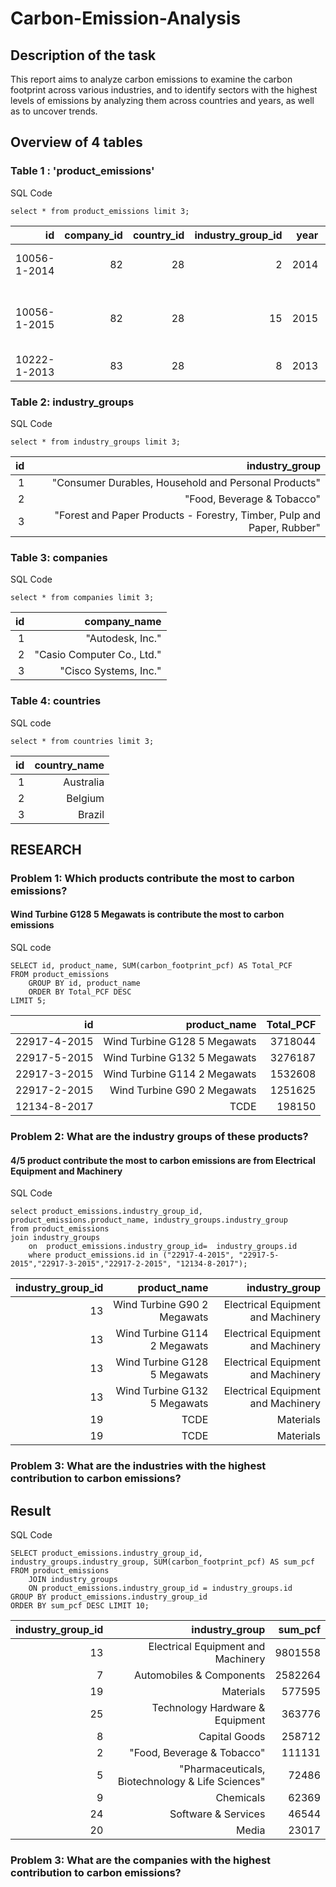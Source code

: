 # Carbon-Emission-Analysis

## Description of the task
This report aims to analyze carbon emissions to examine the carbon footprint across various industries, and to identify sectors with the highest levels of emissions by analyzing them across countries and years, as well as to uncover trends.

## Overview of 4 tables
### Table 1 : 'product_emissions'

SQL Code
```
select * from product_emissions limit 3;
```

| id           | company_id | country_id | industry_group_id | year | product_name                                                    | weight_kg | carbon_footprint_pcf | upstream_percent_total_pcf | operations_percent_total_pcf | downstream_percent_total_pcf | 
| -----------: | ---------: | ---------: | ----------------: | ---: | --------------------------------------------------------------: | --------: | -------------------: | -------------------------: | ---------------------------: | ---------------------------: | 
| 10056-1-2014 | 82         | 28         | 2                 | 2014 | Frosted Flakes(R) Cereal                                        | 0.7485    | 2                    | 57.50                      | 30.00                        | 12.50                        | 
| 10056-1-2015 | 82         | 28         | 15                | 2015 | "Frosted Flakes, 23 oz, produced in Lancaster, PA (one carton)" | 0.7485    | 2                    | 57.50                      | 30.00                        | 12.50                        | 
| 10222-1-2013 | 83         | 28         | 8                 | 2013 | Office Chair                                                    | 20.68     | 73                   | 80.63                      | 17.36                        | 2.01                         |         

### Table 2: industry_groups

SQL Code
```
select * from industry_groups limit 3;
```

| id | industry_group                                                         | 
| -: | ---------------------------------------------------------------------: | 
| 1  | "Consumer Durables, Household and Personal Products"                   | 
| 2  | "Food, Beverage & Tobacco"                                             | 
| 3  | "Forest and Paper Products - Forestry, Timber, Pulp and Paper, Rubber" |             | 17.36                        | 2.01                         |         

### Table 3: companies

SQL Code
```
select * from companies limit 3;
```

| id | company_name               | 
| -: | -------------------------: | 
| 1  | "Autodesk, Inc."           | 
| 2  | "Casio Computer Co., Ltd." | 
| 3  | "Cisco Systems, Inc."      |         

### Table 4: countries

SQL code
```
select * from countries limit 3;
```

| id | country_name | 
| -: | -----------: | 
| 1  | Australia    | 
| 2  | Belgium      | 
| 3  | Brazil       |         

## RESEARCH

### Problem 1: Which products contribute the most to carbon emissions?
#### 	 Wind Turbine G128 5 Megawats is contribute the most to carbon emissions

SQL code
```
SELECT id, product_name, SUM(carbon_footprint_pcf) AS Total_PCF
FROM product_emissions
	GROUP BY id, product_name
	ORDER BY Total_PCF DESC
LIMIT 5;
```

| id           | product_name                 | Total_PCF | 
| -----------: | ---------------------------: | --------: | 
| 22917-4-2015 | Wind Turbine G128 5 Megawats | 3718044   | 
| 22917-5-2015 | Wind Turbine G132 5 Megawats | 3276187   | 
| 22917-3-2015 | Wind Turbine G114 2 Megawats | 1532608   | 
| 22917-2-2015 | Wind Turbine G90 2 Megawats  | 1251625   | 
| 12134-8-2017 | TCDE                         | 198150    |         

### Problem 2: What are the industry groups of these products?
#### 4/5 product contribute the most to carbon emissions are from Electrical Equipment and Machinery

SQL Code
```
select product_emissions.industry_group_id, product_emissions.product_name, industry_groups.industry_group
from product_emissions
join industry_groups
	on  product_emissions.industry_group_id=  industry_groups.id 
	where product_emissions.id in ("22917-4-2015", "22917-5-2015","22917-3-2015","22917-2-2015", "12134-8-2017");
```

| industry_group_id | product_name                 | industry_group                     | 
| ----------------: | ---------------------------: | ---------------------------------: | 
| 13                | Wind Turbine G90 2 Megawats  | Electrical Equipment and Machinery | 
| 13                | Wind Turbine G114 2 Megawats | Electrical Equipment and Machinery | 
| 13                | Wind Turbine G128 5 Megawats | Electrical Equipment and Machinery | 
| 13                | Wind Turbine G132 5 Megawats | Electrical Equipment and Machinery | 
| 19                | TCDE                         | Materials                          | 
| 19                | TCDE                         | Materials                          |            

### Problem 3: What are the industries with the highest contribution to carbon emissions?
## Result

SQL Code
```
SELECT product_emissions.industry_group_id, industry_groups.industry_group, SUM(carbon_footprint_pcf) AS sum_pcf
FROM product_emissions
	JOIN industry_groups 
	ON product_emissions.industry_group_id = industry_groups.id
GROUP BY product_emissions.industry_group_id
ORDER BY sum_pcf DESC LIMIT 10;
```

| industry_group_id | industry_group                                   | sum_pcf | 
| ----------------: | -----------------------------------------------: | ------: | 
| 13                | Electrical Equipment and Machinery               | 9801558 | 
| 7                 | Automobiles & Components                         | 2582264 | 
| 19                | Materials                                        | 577595  | 
| 25                | Technology Hardware & Equipment                  | 363776  | 
| 8                 | Capital Goods                                    | 258712  | 
| 2                 | "Food, Beverage & Tobacco"                       | 111131  | 
| 5                 | "Pharmaceuticals, Biotechnology & Life Sciences" | 72486   | 
| 9                 | Chemicals                                        | 62369   | 
| 24                | Software & Services                              | 46544   | 
| 20                | Media                                            | 23017   |      

### Problem 3: What are the companies with the highest contribution to carbon emissions?

